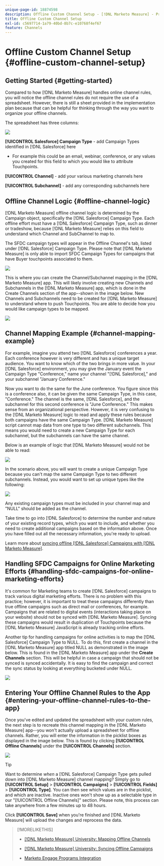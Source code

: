 ```yaml
---
unique-page-id: 18874598
description: Offline Custom Channel Setup - [!DNL Marketo Measure] - Product Documentation
title: Offline Custom Channel Setup
exl-id: c5697714-1a79-40bd-8b7c-e10768f4ef67
feature: Channels
---
```

# Offline Custom Channel Setup {#offline-custom-channel-setup}

## Getting Started {#getting-started}

Compared to how [!DNL Marketo Measure] handles online channel rules, you will notice the offline channel rules do not require the use of a spreadsheet. However, there is still a sheet provided in the implementation plan because that can be helpful for thinking through the way you want to organize your offline channels.

The spreadsheet has three columns:

![](assets/1-2.png)

**[!UICONTROL Salesforce] Campaign Type** - add Campaign Types identified in [!DNL Salesforce] here

* For example this could be an email, webinar, conference, or any values you created for this field to which you would like to attribute Touchpoints.

**[!UICONTROL Channel]** - add your various marketing channels here

**[!UICONTROL Subchannel]** - add any corresponding subchannels here

## Offline Channel Logic {#offline-channel-logic}

[!DNL Marketo Measure] offline channel logic is determined by the Campaign object, specifically the [!DNL Salesforce] Campaign Type. Each offline effort must have a [!DNL Salesforce] Campaign Type, such as dinner or tradeshow, because [!DNL Marketo Measure] relies on this field to understand which Channel and SubChannel to map to.

The SFDC campaign types will appear in the Offline Channel's tab, listed under [!DNL Salesforce] Campaign Type. Please note that [!DNL Marketo Measure] is only able to import SFDC Campaign Types for campaigns that have Buyer touchpoints associated to them.

![](assets/2-2.png)

This is where you can create the Channel/Subchannel mapping in the [!DNL Marketo Measure] app. This will likely involve creating new Channels and Subchannels in the [!DNL Marketo Measure] app, which is done in the Create Channels section of the app--shown in the image below. New Channels and Subchannels need to be created for [!DNL Marketo Measure] to understand where to push Touchpoints. You are able to decide how you would like campaign types to be mapped.

![](assets/3-2.png)

## Channel Mapping Example {#channel-mapping-example}

For example, imagine you attend two [!DNL Salesforce] conferences a year. Each conference however is very different and has a unique target audience. You want to know which of the two brings in more value. In your [!DNL Salesforce] environment, you may give the January event the Campaign Type "Conference," name your channel "[!DNL Salesforce]," and your subchannel "January Conference."

Now you want to do the same for the June conference. You figure since this is a conference also, it can be given the same Campaign Type, in this case, "Conference." The channel is the same, [!DNL Salesforce], and the subchannel for this second conference is "June Conference." This makes sense from an organizational perspective. However, it is very confusing to the [!DNL Marketo Measure] logic to read and apply these rules because both campaigns have the same Campaign Type. [!DNL Marketo Measure] script cannot map data from one type to two different subchannels. This means you would need to create a new Campaign Type for each subchannel, but the subchannels can have the same channel.

Below is an example of logic that [!DNL Marketo Measure] would not be able to read:

![](assets/4-2.png)

In the scenario above, you will want to create a unique Campaign Type because you can't map the same Campaign Type to two different subchannels. Instead, you would want to set up unique types like the following:

![](assets/5-2.png)

Any existing campaign types must be included in your channel map and "NULL" should be added as the channel.

Take time to go into [!DNL Salesforce] to determine the number and nature of your existing record types, which you want to include, and whether you need to create additional campaigns based on the information above. Once you have filled out all the necessary information, you're ready to upload.

Learn more about [syncing offline [!DNL Salesforce] Campaigns with [!DNL Marketo Measure]](/help/channel-tracking-and-setup/offline-channels/syncing-offline-campaigns.md).

## Handling SFDC Campaigns for Online Marketing Efforts {#handling-sfdc-campaigns-for-online-marketing-efforts}

It's common for Marketing teams to create [!DNL Salesforce] campaigns to track various digital marketing efforts. There is no problem with this practice; however, it is important to treat these campaigns differently than true offline campaigns such as direct mail or conferences, for example. Campaigns that are related to digital events (interactions taking place on your website) should not be synced with [!DNL Marketo Measure]. Syncing these campaigns would result in duplication of Touchpoints because the [!DNL Marketo Measure] JavaScript is already tracking online efforts.

Another tip for handling campaigns for online activities is to map the [!DNL Salesforce] Campaign Type to NULL. To do this, first create a channel in the [!DNL Marketo Measure] app titled NULL as demonstrated in the image below. This is found in the [!DNL Marketo Measure] app under the **Create Channels** section. This will be helpful in case a campaign that should not be synced is synced accidentally. It is easy to find the campaign and correct the sync status by looking at everything bucketed under NULL.

![](assets/6-2.png)

## Entering Your Offline Channel Rules to the App {#entering-your-offline-channel-rules-to-the-app}

Once you've edited and updated the spreadsheet with your custom rules, the next step is to recreate this channel mapping in the [!DNL Marketo Measure] app--you won't actually upload a spreadsheet for offline channels. Rather, you will enter the information in the picklist boxes as displayed in the image below. This is found by clicking **[!UICONTROL Offline Channels]** under the **[!UICONTROL Channels]** section.

![](assets/7-2.png)

>[!TIP]
>
>Want to determine _when_ a [!DNL Salesforce] Campaign Type gets pulled down into [!DNL Marketo Measure] channel mapping? Simply go to **[!UICONTROL Setup]** > **[!UICONTROL Campaigns]** > **[!UICONTROL Fields]** > **[!UICONTROL Type]**. You can then see which values are in the picklist, and which are inactive. Inactive ones won't show up as a selectable type in our "[!UICONTROL Offline Channels]" section. Please note, this process can take anywhere from a few minutes up to 48 hours.

Click **[!UICONTROL Save]** when you're finished and [!DNL Marketo Measure] will upload the changes and reprocess the data.

>[!MORELIKETHIS]
>
>* [[!DNL Marketo Measure] University: Mapping Offline Channels](https://universityonline.marketo.com/courses/bizible-fundamentals-channel-management/#/page/5c630eca34d9f0367662b77f)
>
>* [[!DNL Marketo Measure] University: Syncing Offline Campaigns](https://universityonline.marketo.com/courses/bizible-fundamentals-channel-management/#/page/5c63286e34d9f0367662b78b)
>
>* [Marketo Engage Programs Integration](/help/marketo-measure-and-marketo/marketo-measure-integrations-with-marketo/marketo-engage-programs-integration.md#channel-mapping)
